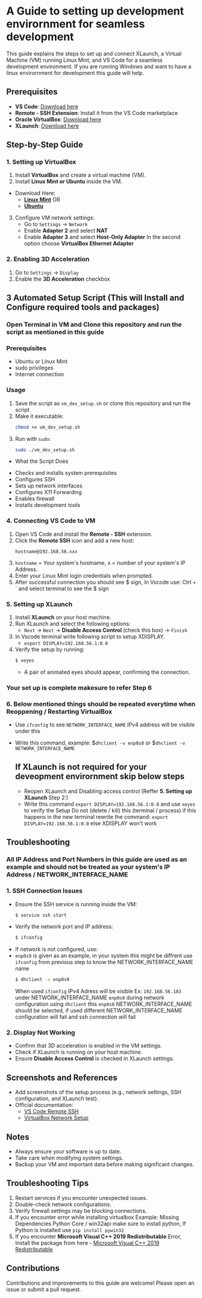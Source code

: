 # A Guide to setting up development envirornment for seamless development

This guide explains the steps to set up and connect XLaunch, a Virtual Machine (VM) running Linux Mint, and VS Code for a seamless development environment.
If you are running Windows and want to have a linux envirornment for development this guide will help.

## Prerequisites

* **VS Code**: [Download here](https://code.visualstudio.com/download)
* **Remote - SSH Extension**: Install it from the VS Code marketplace
* **Oracle VirtualBox**: [Download here](https://www.virtualbox.org/wiki/Downloads)
* **XLaunch**: [Download here](https://sourceforge.net/projects/vcxsrv/)

## Step-by-Step Guide

### 1. Setting up VirtualBox

1. Install **VirtualBox** and create a virtual machine (VM).
2. Install **Linux Mint or Ubuntu** inside the VM.
  * Download Here:
    * **[Linux Mint](https://linuxmint.com/)**
     OR
    * **[Ubuntu](https://ubuntu.com/)**
   
3. Configure VM network settings:
   * Go to `Settings` → `Network`
   * Enable **Adapter 2** and select **NAT**
   * Enable **Adapter 3** and select **Host-Only Adapter**
     In the second option choose **VirtualBox Ethernet Adapter**

### 2. Enabling 3D Acceleration

1. Go to `Settings` → `Display`
2. Enable the **3D Acceleration** checkbox

## 3 Automated Setup Script (This will Install and Configure required tools and packages)

### Open Terminal in VM and Clone this repository and run the script as mentioned in this guide

### Prerequisites
- Ubuntu or Linux Mint
- sudo privileges
- Internet connection

### Usage
1. Save the script as `vm_dev_setup.sh` or clone this repository and run the script
2. Make it executable:
   ```bash
   chmod +x vm_dev_setup.sh
3. Run with `sudo`:
   ```bash
   sudo ./vm_dev_setup.sh
   
* What the Script Does
- Checks and installs system prerequisites
- Configures SSH
- Sets up network interfaces
- Configures X11 Forwarding
- Enables firewall
- Installs development tools

### 4. Connecting VS Code to VM

1. Open VS Code and install the **Remote - SSH** extension.
2. Click the **Remote SSH** icon and add a new host:
   ```
   hostname@192.168.56.xxx
   ```
3. `hostname` = Your system's hostname, x = number of your system's IP Address.
4. Enter your Linux Mint login credentials when prompted.
5. After successful connection you should see $ sign, In Vscode use: Ctrl + `  and select terminal to see the $ sign

### 5. Setting up XLaunch

1. Install **XLaunch** on your host machine.
2. Run XLaunch and select the following options:
   * `Next` → `Next` → **Disable Access Control** (check this box) → `Finish`
3. In Vscode terminal write following script to setup XDISPLAY.
   * `export DISPLAY=192.168.56.1:0.0`
5. Verify the setup by running:
   ```bash
   $ xeyes
   ```
   * A pair of animated eyes should appear, confirming the connection.
     
### Your set up is complete makesure to refer Step 6

### 6. Below mentioned things should be repeated everytime when Reoppening / Restarting VirtualBox

* Use `ifconfig` to see `NETWORK_INTERFACE_NAME` IPv4 address will be visible under this
* Write this command, example: $`dhclient -v enp0s8` or $`dhclient -v NETWORK_INTERFACE_NAME`
  
  ## If XLaunch is not required for your deveopment envirornment skip below steps
     * Reopen XLaunch and Disabling access control (Reffer **5. Setting up XLaunch** Step 2:)
     * Write this command `export DISPLAY=192.168.56.1:0.0` and use `xeyes` to verify the Setup
       Do not (delete / kill) this (terminal / process) if this happens in the new terminal rewrite the command: `export DISPLAY=192.168.56.1:0.0` else XDISPLAY won't work

## Troubleshooting

### All IP Address and Port Numbers in this guide are used as an example and should not be treated as your system's IP Address / NETWORK_INTERFACE_NAME

### 1. SSH Connection Issues

* Ensure the SSH service is running inside the VM:
  ```bash
  $ service ssh start
  ```
* Verify the network port and IP address:
  ```bash
  $ ifconfig
  ```
* If network is not configured, use:
* `enp0s9` is given as an example, in your system this might be diffrent use `ifconfig` from previous step to know the NETWORK_INTERFACE_NAME name
  ```bash
  $ dhclient -v enp0s9
  ```
  When used `ifconfig` IPv4 Adress will be visible Ex: `192.168.56.103` under NETWORK_INTERFACE_NAME `enp0s8` during network configuration using `dhclient`
  this `enp0s8` NETWORK_INTERFACE_NAME should be selected, if used different NETWORK_INTERFACE_NAME configuration will fail and ssh connection will fail

### 2. Display Not Working

* Confirm that 3D acceleration is enabled in the VM settings.
* Check if XLaunch is running on your host machine.
* Ensure **Disable Access Control** is checked in XLaunch settings.

## Screenshots and References

* Add screenshots of the setup process (e.g., network settings, SSH configuration, and XLaunch test).
* Official documentation:
  - [VS Code Remote SSH](https://code.visualstudio.com/docs/remote/ssh)
  - [VirtualBox Network Setup](https://www.virtualbox.org/manual/ch06.html)

## Notes

- Always ensure your software is up to date.
- Take care when modifying system settings.
- Backup your VM and important data before making significant changes.

## Troubleshooting Tips

1. Restart services if you encounter unexpected issues.
2. Double-check network configurations.
3. Verify firewall settings may be blocking connections.
4. If you encounter error while installing virtualbox
   Example: Missing Dependencies Python Core / win32api make sure to install python, If Python is installed use `pip install pywin32`
5. If you encounter **Microsoft Visual C++ 2019 Redistributable** Error,
  Install the package from here - [Microsoft Visual C++ 2019 Redistributable](https://learn.microsoft.com/en-us/cpp/windows/latest-supported-vc-redist?view=msvc-170#latest-microsoft-visual-c-redistributable-version)
   
## Contributions

Contributions and improvements to this guide are welcome! Please open an issue or submit a pull request.
